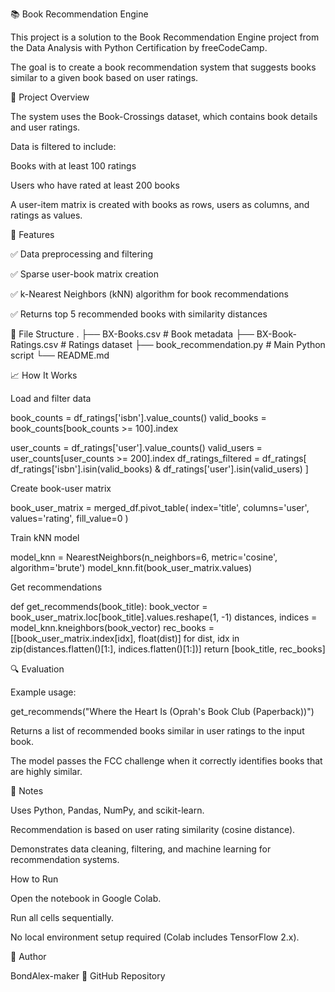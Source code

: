 📚 Book Recommendation Engine

This project is a solution to the Book Recommendation Engine project
 from the Data Analysis with Python Certification by freeCodeCamp.

The goal is to create a book recommendation system that suggests books similar to a given book based on user ratings.

🧠 Project Overview

The system uses the Book-Crossings dataset, which contains book details and user ratings.

Data is filtered to include:

Books with at least 100 ratings

Users who have rated at least 200 books

A user-item matrix is created with books as rows, users as columns, and ratings as values.

🧰 Features

✅ Data preprocessing and filtering

✅ Sparse user-book matrix creation

✅ k-Nearest Neighbors (kNN) algorithm for book recommendations

✅ Returns top 5 recommended books with similarity distances

📂 File Structure
.
├── BX-Books.csv              # Book metadata
├── BX-Book-Ratings.csv       # Ratings dataset
├── book_recommendation.py    # Main Python script
└── README.md

📈 How It Works

Load and filter data

book_counts = df_ratings['isbn'].value_counts()
valid_books = book_counts[book_counts >= 100].index

user_counts = df_ratings['user'].value_counts()
valid_users = user_counts[user_counts >= 200].index
df_ratings_filtered = df_ratings[
    df_ratings['isbn'].isin(valid_books) &
    df_ratings['user'].isin(valid_users)
]


Create book-user matrix

book_user_matrix = merged_df.pivot_table(
    index='title',
    columns='user',
    values='rating',
    fill_value=0
)


Train kNN model

model_knn = NearestNeighbors(n_neighbors=6, metric='cosine', algorithm='brute')
model_knn.fit(book_user_matrix.values)


Get recommendations

def get_recommends(book_title):
    book_vector = book_user_matrix.loc[book_title].values.reshape(1, -1)
    distances, indices = model_knn.kneighbors(book_vector)
    rec_books = [[book_user_matrix.index[idx], float(dist)] for dist, idx in zip(distances.flatten()[1:], indices.flatten()[1:])]
    return [book_title, rec_books]

🔍 Evaluation

Example usage:

get_recommends("Where the Heart Is (Oprah's Book Club (Paperback))")


Returns a list of recommended books similar in user ratings to the input book.

The model passes the FCC challenge when it correctly identifies books that are highly similar.

📝 Notes

Uses Python, Pandas, NumPy, and scikit-learn.

Recommendation is based on user rating similarity (cosine distance).

Demonstrates data cleaning, filtering, and machine learning for recommendation systems.

How to Run

Open the notebook in Google Colab.

Run all cells sequentially.

No local environment setup required (Colab includes TensorFlow 2.x).

👤 Author

BondAlex-maker
🔗 GitHub Repository
